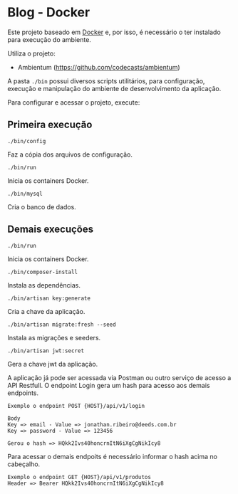 # Blog - Docker

Este projeto baseado em [Docker](https://www.docker.com/) e, por isso, é necessário o ter instalado para execução do ambiente.

Utiliza o projeto:

- Ambientum (https://github.com/codecasts/ambientum)

A pasta `./bin` possui diversos scripts utilitários, para configuração, execução e manipulação do ambiente de desenvolvimento da aplicação.

Para configurar e acessar o projeto, execute:

## Primeira execução

```
./bin/config
```
Faz a cópia dos arquivos de configuração.

```
./bin/run
```
Inicia os containers Docker.

```
./bin/mysql
```
Cria o banco de dados.

## Demais execuções

```
./bin/run
```
Inicia os containers Docker.

```
./bin/composer-install
```
Instala as dependências.

```
./bin/artisan key:generate
```
Cria a chave da aplicação.

```
./bin/artisan migrate:fresh --seed
```
Instala as migrações e seeders.

```
./bin/artisan jwt:secret
```
Gera a chave jwt da aplicação.

A aplicação já pode ser acessada via Postman ou outro serviço de acesso a API Restfull. O endpoint Login gera um hash para acesso aos demais endpoints.

```
Exemplo o endpoint POST {HOST}/api/v1/login

Body
Key => email - Value => jonathan.ribeiro@deeds.com.br
Key => password - Value => 123456

Gerou o hash => HQkk2Ivs40honcrnItN6iXgCgNikIcy8
```

Para acessar o demais endpoits é necessário informar o hash acima no cabeçalho.
```
Exemplo o endpoint GET {HOST}/api/v1/produtos
Header => Bearer HQkk2Ivs40honcrnItN6iXgCgNikIcy8
```
